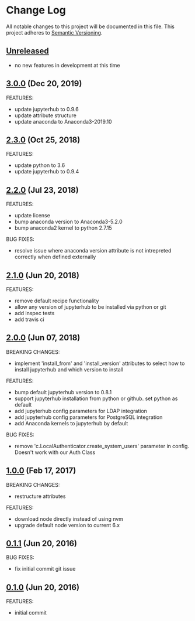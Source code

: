 # Change Log
All notable changes to this project will be documented in this file.
This project adheres to [Semantic Versioning](http://semver.org/).

## [Unreleased](unreleased)

- no new features in development at this time

## [3.0.0](https://github.com/hansohn/jupyterhub-chef/compare/2.3.0...3.0.0) (Dec 20, 2019)

FEATURES:

- update jupyterhub to 0.9.6
- update attribute structure
- update anaconda to Anaconda3-2019.10 

## [2.3.0](https://github.com/hansohn/jupyterhub-chef/compare/2.2.0...2.3.0) (Oct 25, 2018)

FEATURES:

- update python to 3.6
- update jupyterhub to 0.9.4

## [2.2.0](https://github.com/hansohn/jupyterhub-chef/compare/2.1.0...2.2.0) (Jul 23, 2018)

FEATURES:

- update license
- bump anaconda version to Anaconda3-5.2.0
- bump anaconda2 kernel to python 2.7.15

BUG FIXES:

- resolve issue where anaconda version attribute is not intrepreted correctly when defined externally

## [2.1.0](https://github.com/hansohn/jupyterhub-chef/compare/2.0.0...2.1.0) (Jun 20, 2018)

FEATURES:

- remove default recipe functionality
- allow any version of jupyterhub to be installed via python or git
- add inspec tests
- add travis ci

## [2.0.0](https://github.com/hansohn/jupyterhub-chef/compare/1.0.0...2.0.0) (Jun 07, 2018)

BREAKING CHANGES:

- implement 'install_from' and 'install_version' attributes to select how to install jupyterhub and which version to install

FEATURES:

- bump default jupyterhub version to 0.8.1
- support jupyterhub installation from python or github. set python as default
- add jupyterhub config parameters for LDAP integration
- add jupyterhub config parameters for PostgreSQL integration
- add Anaconda kernels to jupyterhub by default

BUG FIXES:

- remove 'c.LocalAuthenticator.create_system_users' parameter in config. Doesn't work with our Auth Class

## [1.0.0](https://github.com/hansohn/jupyterhub-chef/compare/0.1.1...1.0.0) (Feb 17, 2017)

BREAKING CHANGES:

- restructure attributes

FEATURES:

- download node directly instead of using nvm
- upgrade default node version to current 6.x

## [0.1.1](https://github.com/hansohn/jupyterhub-chef/compare/0.1.0...0.1.1) (Jun 20, 2016)

BUG FIXES:

- fix initial commit git issue

## [0.1.0](https://github.com/hansohn/jupyterhub-chef/compare/0.1.0...0.1.0) (Jun 20, 2016)

FEATURES:

- initial commit
